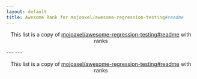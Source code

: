 ```yaml
---
layout: default
title: Awesome Rank for mojoaxel/awesome-regression-testing#readme
---
```


<p align="center">
	This list is a copy of <a href="https://github.com/mojoaxel/awesome-regression-testing#readme">mojoaxel/awesome-regression-testing#readme</a> with ranks
</p>
---
---
<p align="center">
	This list is a copy of <a href="https://github.com/mojoaxel/awesome-regression-testing#readme">mojoaxel/awesome-regression-testing#readme</a> with ranks
</p>
